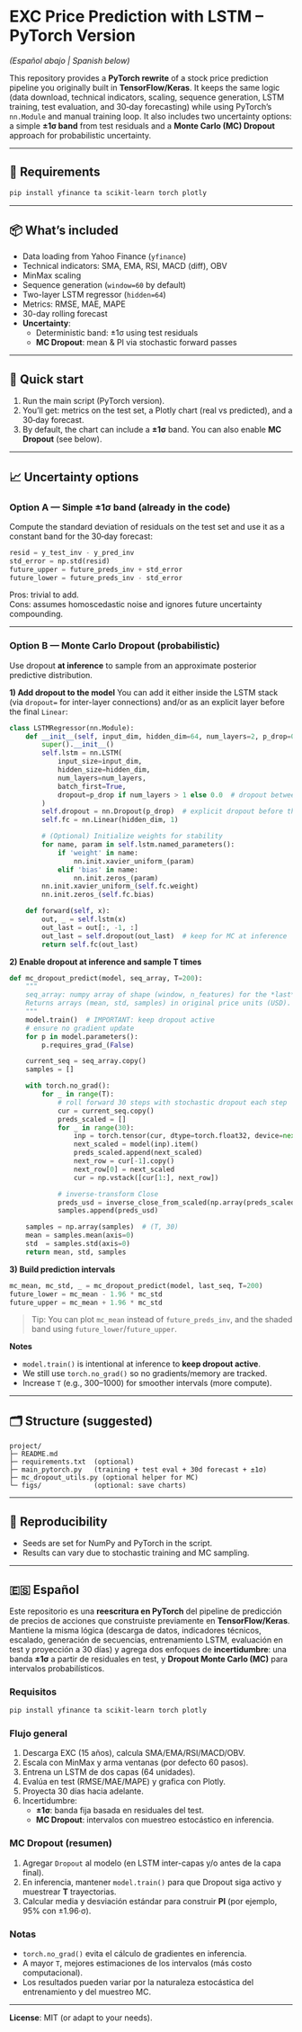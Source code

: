 # EXC Price Prediction with LSTM – PyTorch Version
*(Español abajo | Spanish below)*

This repository provides a **PyTorch rewrite** of a stock price prediction pipeline you originally built in **TensorFlow/Keras**. It keeps the same logic (data download, technical indicators, scaling, sequence generation, LSTM training, test evaluation, and 30‑day forecasting) while using PyTorch’s `nn.Module` and manual training loop. It also includes two uncertainty options: a simple **±1σ band** from test residuals and a **Monte Carlo (MC) Dropout** approach for probabilistic uncertainty.

---

## 🔧 Requirements
```bash
pip install yfinance ta scikit-learn torch plotly
```

---

## 📦 What’s included
- Data loading from Yahoo Finance (`yfinance`)
- Technical indicators: SMA, EMA, RSI, MACD (diff), OBV
- MinMax scaling
- Sequence generation (`window=60` by default)
- Two-layer LSTM regressor (`hidden=64`)
- Metrics: RMSE, MAE, MAPE
- 30-day rolling forecast
- **Uncertainty**:
  - Deterministic band: ±1σ using test residuals
  - **MC Dropout**: mean & PI via stochastic forward passes

---

## 🚀 Quick start
1. Run the main script (PyTorch version).  
2. You’ll get: metrics on the test set, a Plotly chart (real vs predicted), and a 30‑day forecast.  
3. By default, the chart can include a **±1σ** band. You can also enable **MC Dropout** (see below).

---

## 📈 Uncertainty options

### Option A — Simple ±1σ band (already in the code)
Compute the standard deviation of residuals on the test set and use it as a constant band for the 30‑day forecast:
```python
resid = y_test_inv - y_pred_inv
std_error = np.std(resid)
future_upper = future_preds_inv + std_error
future_lower = future_preds_inv - std_error
```
Pros: trivial to add.  
Cons: assumes homoscedastic noise and ignores future uncertainty compounding.

---

### Option B — Monte Carlo Dropout (probabilistic)
Use dropout **at inference** to sample from an approximate posterior predictive distribution.

**1) Add dropout to the model**
You can add it either inside the LSTM stack (via `dropout=` for inter-layer connections) and/or as an explicit layer before the final `Linear`:

```python
class LSTMRegressor(nn.Module):
    def __init__(self, input_dim, hidden_dim=64, num_layers=2, p_drop=0.2):
        super().__init__()
        self.lstm = nn.LSTM(
            input_size=input_dim,
            hidden_size=hidden_dim,
            num_layers=num_layers,
            batch_first=True,
            dropout=p_drop if num_layers > 1 else 0.0  # dropout between LSTM layers
        )
        self.dropout = nn.Dropout(p_drop)  # explicit dropout before the head
        self.fc = nn.Linear(hidden_dim, 1)

        # (Optional) Initialize weights for stability
        for name, param in self.lstm.named_parameters():
            if 'weight' in name:
                nn.init.xavier_uniform_(param)
            elif 'bias' in name:
                nn.init.zeros_(param)
        nn.init.xavier_uniform_(self.fc.weight)
        nn.init.zeros_(self.fc.bias)

    def forward(self, x):
        out, _ = self.lstm(x)
        out_last = out[:, -1, :]
        out_last = self.dropout(out_last)  # keep for MC at inference
        return self.fc(out_last)
```

**2) Enable dropout at inference and sample T times**
```python
def mc_dropout_predict(model, seq_array, T=200):
    """
    seq_array: numpy array of shape (window, n_features) for the *last* window
    Returns arrays (mean, std, samples) in original price units (USD).
    """
    model.train()  # IMPORTANT: keep dropout active
    # ensure no gradient update
    for p in model.parameters():
        p.requires_grad_(False)

    current_seq = seq_array.copy()
    samples = []

    with torch.no_grad():
        for _ in range(T):
            # roll forward 30 steps with stochastic dropout each step
            cur = current_seq.copy()
            preds_scaled = []
            for _ in range(30):
                inp = torch.tensor(cur, dtype=torch.float32, device=next(model.parameters()).device).unsqueeze(0)
                next_scaled = model(inp).item()
                preds_scaled.append(next_scaled)
                next_row = cur[-1].copy()
                next_row[0] = next_scaled
                cur = np.vstack([cur[1:], next_row])

            # inverse-transform Close
            preds_usd = inverse_close_from_scaled(np.array(preds_scaled), scaler, n_features)
            samples.append(preds_usd)

    samples = np.array(samples)  # (T, 30)
    mean = samples.mean(axis=0)
    std  = samples.std(axis=0)
    return mean, std, samples
```

**3) Build prediction intervals**
```python
mc_mean, mc_std, _ = mc_dropout_predict(model, last_seq, T=200)
future_lower = mc_mean - 1.96 * mc_std
future_upper = mc_mean + 1.96 * mc_std
```
> Tip: You can plot `mc_mean` instead of `future_preds_inv`, and the shaded band using `future_lower`/`future_upper`.

**Notes**
- `model.train()` is intentional at inference to **keep dropout active**.
- We still use `torch.no_grad()` so no gradients/memory are tracked.
- Increase `T` (e.g., 300–1000) for smoother intervals (more compute).

---

## 🗂 Structure (suggested)
```
project/
├─ README.md
├─ requirements.txt  (optional)
├─ main_pytorch.py   (training + test eval + 30d forecast + ±1σ)
├─ mc_dropout_utils.py (optional helper for MC)
└─ figs/             (optional: save charts)
```

---

## 🧪 Reproducibility
- Seeds are set for NumPy and PyTorch in the script.
- Results can vary due to stochastic training and MC sampling.

---

## 🇪🇸 Español

Este repositorio es una **reescritura en PyTorch** del pipeline de predicción de precios de acciones que construiste previamente en **TensorFlow/Keras**. Mantiene la misma lógica (descarga de datos, indicadores técnicos, escalado, generación de secuencias, entrenamiento LSTM, evaluación en test y proyección a 30 días) y agrega dos enfoques de **incertidumbre**: una banda **±1σ** a partir de residuales en test, y **Dropout Monte Carlo (MC)** para intervalos probabilísticos.

### Requisitos
```bash
pip install yfinance ta scikit-learn torch plotly
```

### Flujo general
1. Descarga EXC (15 años), calcula SMA/EMA/RSI/MACD/OBV.
2. Escala con MinMax y arma ventanas (por defecto 60 pasos).
3. Entrena un LSTM de dos capas (64 unidades).
4. Evalúa en test (RMSE/MAE/MAPE) y grafica con Plotly.
5. Proyecta 30 días hacia adelante.
6. Incertidumbre:
   - **±1σ**: banda fija basada en residuales del test.
   - **MC Dropout**: intervalos con muestreo estocástico en inferencia.

### MC Dropout (resumen)
1. Agregar `Dropout` al modelo (en LSTM inter-capas y/o antes de la capa final).  
2. En inferencia, mantener `model.train()` para que Dropout siga activo y muestrear **T** trayectorias.  
3. Calcular media y desviación estándar para construir **PI** (por ejemplo, 95% con ±1.96·σ).

### Notas
- `torch.no_grad()` evita el cálculo de gradientes en inferencia.
- A mayor `T`, mejores estimaciones de los intervalos (más costo computacional).
- Los resultados pueden variar por la naturaleza estocástica del entrenamiento y del muestreo MC.

---

**License**: MIT (or adapt to your needs).
